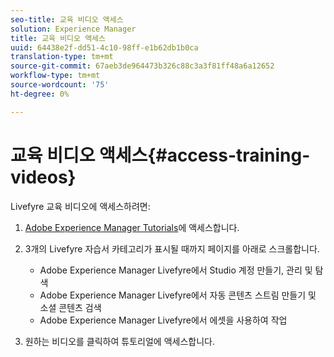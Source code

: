 ```yaml
---
seo-title: 교육 비디오 액세스
solution: Experience Manager
title: 교육 비디오 액세스
uuid: 64438e2f-dd51-4c10-98ff-e1b62db1b0ca
translation-type: tm+mt
source-git-commit: 67aeb3de964473b326c88c3a3f81ff48a6a12652
workflow-type: tm+mt
source-wordcount: '75'
ht-degree: 0%

---
```



# 교육 비디오 액세스{#access-training-videos}

Livefyre 교육 비디오에 액세스하려면:

1. [Adobe Experience Manager Tutorials](https://helpx.adobe.com/experience-manager/tutorials.html)에 액세스합니다.
1. 3개의 Livefyre 자습서 카테고리가 표시될 때까지 페이지를 아래로 스크롤합니다.

   * Adobe Experience Manager Livefyre에서 Studio 계정 만들기, 관리 및 탐색
   * Adobe Experience Manager Livefyre에서 자동 콘텐츠 스트림 만들기 및 소셜 콘텐츠 검색
   * Adobe Experience Manager Livefyre에서 에셋을 사용하여 작업

1. 원하는 비디오를 클릭하여 튜토리얼에 액세스합니다.

